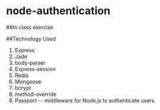 # node-authentication

##In class exercise

##Technology Used

1. Express
2. Jade
3. body-parser
4. Express-session
5. Redis
6. Mongoose
7. bcrypt
8. method-override
9. Passport -- middleware for Node.js to authenticate users
